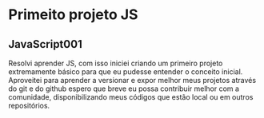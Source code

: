 # Primeito projeto JS
## JavaScript001
Resolvi aprender JS, com isso iniciei criando um primeiro projeto extremamente básico para que eu pudesse entender o conceito inicial.
Aproveitei para aprender a versionar e expor melhor meus projetos através do git e do github espero que breve eu possa contribuir melhor com a comunidade, disponibilizando meus códigos que estão local ou em outros repositórios.
